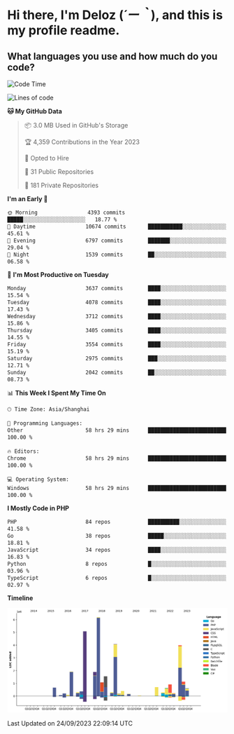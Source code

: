 # **Hi there, I'm Deloz (*´ー｀*), and this is my profile readme.**

## **What languages you use and how much do you code?**

<!--START_SECTION:waka-->
![Code Time](http://img.shields.io/badge/Code%20Time-2%2C469%20hrs%2037%20mins-blue)

![Lines of code](https://img.shields.io/badge/From%20Hello%20World%20I%27ve%20Written-32.8%20million%20lines%20of%20code-blue)

**🐱 My GitHub Data** 

> 📦 3.0 MB Used in GitHub's Storage 
 > 
> 🏆 4,359 Contributions in the Year 2023
 > 
> 💼 Opted to Hire
 > 
> 📜 31 Public Repositories 
 > 
> 🔑 181 Private Repositories 
 > 
**I'm an Early 🐤** 

```text
🌞 Morning                4393 commits        █████░░░░░░░░░░░░░░░░░░░░   18.77 % 
🌆 Daytime                10674 commits       ███████████░░░░░░░░░░░░░░   45.61 % 
🌃 Evening                6797 commits        ███████░░░░░░░░░░░░░░░░░░   29.04 % 
🌙 Night                  1539 commits        ██░░░░░░░░░░░░░░░░░░░░░░░   06.58 % 
```
📅 **I'm Most Productive on Tuesday** 

```text
Monday                   3637 commits        ████░░░░░░░░░░░░░░░░░░░░░   15.54 % 
Tuesday                  4078 commits        ████░░░░░░░░░░░░░░░░░░░░░   17.43 % 
Wednesday                3712 commits        ████░░░░░░░░░░░░░░░░░░░░░   15.86 % 
Thursday                 3405 commits        ████░░░░░░░░░░░░░░░░░░░░░   14.55 % 
Friday                   3554 commits        ████░░░░░░░░░░░░░░░░░░░░░   15.19 % 
Saturday                 2975 commits        ███░░░░░░░░░░░░░░░░░░░░░░   12.71 % 
Sunday                   2042 commits        ██░░░░░░░░░░░░░░░░░░░░░░░   08.73 % 
```


📊 **This Week I Spent My Time On** 

```text
🕑︎ Time Zone: Asia/Shanghai

💬 Programming Languages: 
Other                    58 hrs 29 mins      █████████████████████████   100.00 % 

🔥 Editors: 
Chrome                   58 hrs 29 mins      █████████████████████████   100.00 % 

💻 Operating System: 
Windows                  58 hrs 29 mins      █████████████████████████   100.00 % 
```

**I Mostly Code in PHP** 

```text
PHP                      84 repos            ██████████░░░░░░░░░░░░░░░   41.58 % 
Go                       38 repos            █████░░░░░░░░░░░░░░░░░░░░   18.81 % 
JavaScript               34 repos            ████░░░░░░░░░░░░░░░░░░░░░   16.83 % 
Python                   8 repos             █░░░░░░░░░░░░░░░░░░░░░░░░   03.96 % 
TypeScript               6 repos             █░░░░░░░░░░░░░░░░░░░░░░░░   02.97 % 
```



**Timeline**

![Lines of Code chart](https://raw.githubusercontent.com/deloz/deloz/main/assets/bar_graph.png)


 Last Updated on 24/09/2023 22:09:14 UTC
<!--END_SECTION:waka-->
